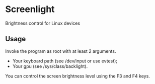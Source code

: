 # Screenlight
Brightness control for Linux devices

## Usage
Invoke the program as root with at least 2 arguments.

- Your keyboard path (see /dev/input or use evtest);
- Your gpu (see /sys/class/backlight).

You can control the screen brightness level using the F3 and F4 keys.  
